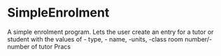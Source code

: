 # SimpleEnrolment
A simple enrolment program. Lets the user create an entry for a tutor or student with the values of - type, - name, -units, -class room number/-number of tutor Pracs
